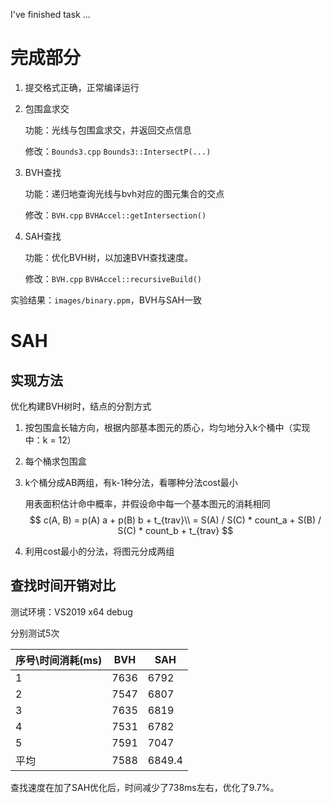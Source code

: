 I've finished task ...

# 完成部分

1. 提交格式正确，正常编译运行

2. 包围盒求交

   功能：光线与包围盒求交，并返回交点信息

   修改：`Bounds3.cpp` `Bounds3::IntersectP(...)`

3. BVH查找

   功能：递归地查询光线与bvh对应的图元集合的交点

   修改：`BVH.cpp` `BVHAccel::getIntersection()`

4. SAH查找

   功能：优化BVH树，以加速BVH查找速度。

   修改：`BVH.cpp` `BVHAccel::recursiveBuild()`

实验结果：`images/binary.ppm`，BVH与SAH一致

# SAH

## 实现方法

优化构建BVH树时，结点的分割方式

1. 按包围盒长轴方向，根据内部基本图元的质心，均匀地分入k个桶中（实现中：k = 12）

2. 每个桶求包围盒

3. k个桶分成AB两组，有k-1种分法，看哪种分法cost最小

   用表面积估计命中概率，并假设命中每一个基本图元的消耗相同
   $$
   c(A, B) = p(A) a + p(B) b + t_{trav}\\
   = S(A) / S(C) * count_a + S(B) / S(C) * count_b + t_{trav}
   $$

4. 利用cost最小的分法，将图元分成两组

## 查找时间开销对比

测试环境：VS2019 x64 debug

分别测试5次

| 序号\时间消耗(ms) | BVH  | SAH    |
| ----------------- | ---- | ------ |
| 1                 | 7636 | 6792   |
| 2                 | 7547 | 6807   |
| 3                 | 7635 | 6819   |
| 4                 | 7531 | 6782   |
| 5                 | 7591 | 7047   |
| 平均              | 7588 | 6849.4 |

查找速度在加了SAH优化后，时间减少了738ms左右，优化了9.7%。

